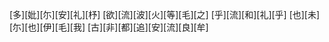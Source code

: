 [多][妣][尓][安][礼][杼] [欲][流][波][火][等][毛][之] [乎][流][和][礼][乎] [也][未][尓][也][伊][毛][我] [古][非][都][追][安][流][良][牟]
